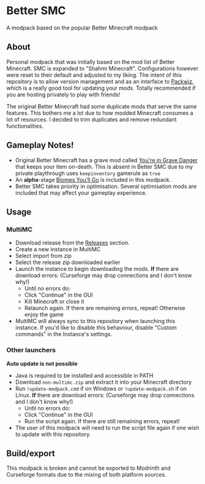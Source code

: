 # Better SMC
 A modpack based on the popular Better Minecraft modpack

## About
Personal modpack that was initially based on the mod list of Better Minecraft. SMC is expanded to "Shahmi Minecraft". Configurations however were reset to their default and adjusted to my liking. The intent of this repository is to allow version management and as an interface to [Packwiz](https://github.com/packwiz/packwiz), which is a really good tool for updating your mods. Totally recommended if you are hosting privately to play with friends!

The original Better Minecraft had some duplicate mods that serve the same features. This bothers me a lot due to how modded Minecraft consumes a lot of resources. I decided to trim duplicates and remove redundant functionalities.

## Gameplay Notes!
- Original Better Minecraft has a grave mod called [You're in Grave Danger](https://www.curseforge.com/minecraft/mc-mods/youre-in-grave-danger) that keeps your item on-death. This is absent in Better SMC due to my private playthrough uses `keepinventory` gamerule as `true`
- An **alpha**-stage [Biomes You'll Go](https://www.curseforge.com/minecraft/mc-mods/oh-the-biomes-youll-go-fabric/files) is included in this modpack.
- Better SMC takes priority in optimisation. Several optimisation mods are included that may affect your gameplay experience.

## Usage
### MultiMC
- Download release from the [Releases](https://github.com/TechnoSparks/Better-SMC/releases) section.
- Create a new instance in MultiMC
- Select import from zip
- Select the release zip downloaded earlier
- Launch the instance to begin downloading the mods. **If** there are download errors: (Curseforge may drop connections and I don't know why!)
  - Until no errors do:
  - Click "Continue" in the GUI
  - Kill Minecraft or close it
  - Relaunch again. If there are remaining errors, repeat! Otherwise enjoy the game
- MultiMC will always sync to this repository when launching this instance. If you'd like to disable this behaviour, disable "Custom commands" in the Instance's settings.

### Other launchers
**Auto update is not possible**
- Java is required to be installed and accessible in PATH
- Download `non-multimc.zip` and extract it into your Minecraft directory
- Run `!update-modpack.cmd` if on Windows or `!update-modpack.sh` if on Linux. **If** there are download errors: (Curseforge may drop connections and I don't know why!)
  - Until no errors do:
  - Click "Continue" in the GUI
  - Run the script again. If there are still remaining errors, repeat!
- The user of this modpack will need to run the script file again if one wish to update with this repository.

## Build/export
This modpack is broken and cannot be exported to Modrinth and Curseforge formats due to the mixing of both platform sources.